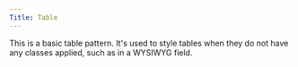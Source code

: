 ```yaml
---
Title: Table
---
```


This is a basic table pattern. It's used to style tables when they do not have any classes applied, such as in a WYSIWYG field.
